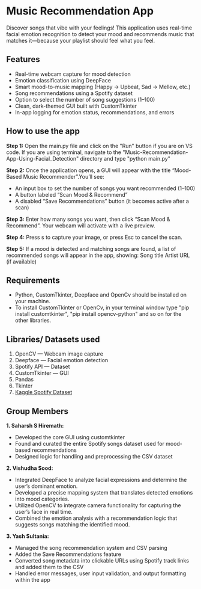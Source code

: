 # Music Recommendation App
Discover songs that vibe with your feelings!
This application uses real-time facial emotion recognition to detect your mood and recommends music that matches it—because your playlist should feel what you feel.

## Features
- Real-time webcam capture for mood detection
- Emotion classification using DeepFace
- Smart mood-to-music mapping (Happy → Upbeat, Sad → Mellow, etc.)
- Song recommendations using a Spotify dataset
- Option to select the number of song suggestions (1–100)
- Clean, dark-themed GUI built with CustomTkinter
- In-app logging for emotion status, recommendations, and errors

## How to use the app
**Step 1:** Open the main.py file and click on the "Run" button if you are on VS code. If you are using terminal, navigate to the "Music-Recommendation-App-Using-Facial_Detection" directory and type "python main.py"

**Step 2:** Once the application opens, a GUI will appear with the title “Mood-Based Music Recommender”.You’ll see:
- An input box to set the number of songs you want recommended (1–100)
- A button labeled “Scan Mood & Recommend”
- A disabled “Save Recommendations” button (it becomes active after a scan)

**Step 3:** Enter how many songs you want, then click “Scan Mood & Recommend”.
Your webcam will activate with a live preview.

**Step 4:** Press s to capture your image, or press Esc to cancel the scan.

**Step 5:** If a mood is detected and matching songs are found, a list of recommended songs will appear in the app, showing:
Song title
Artist
URL (if available)

## Requirements
* Python, CustomTkinter, Deepface and OpenCv should be installed on your machine.
* To install CustomTkinter or OpenCv, in your terminal window type "pip install customtkinter", "pip install opencv-python" and so on for the other libraries.
 

## Libraries/ Datasets used
1. OpenCV — Webcam image capture
2. Deepface — Facial emotion detection
3. Spotify API — Dataset
4. CustomTkinter — GUI
5. Pandas
6. Tkinter
7. [Kaggle Spotify Dataset](https://www.kaggle.com/datasets/jg7demon/spotify-dataset-1921-2020-600k-tracks-with-mood/data?utm_source=chatgpt.com&select=MusicMoodFinal.csv)

## Group Members
**1. Saharsh S Hiremath:** 
- Developed the core GUI using customtkinter
- Found and curated the entire Spotify songs dataset used for mood-based recommendations
- Designed logic for handling and preprocessing the CSV dataset

**2. Vishudha Sood:** 
- Integrated DeepFace to analyze facial expressions and determine the user’s dominant emotion.
- Developed a precise mapping system that translates detected emotions into mood categories.
- Utilized OpenCV to integrate camera functionality for capturing the user’s face in real time.
- Combined the emotion analysis with a recommendation logic that suggests songs matching the identified mood.

**3. Yash Sultania:**
-  Managed the song recommendation system and CSV parsing
- Added the Save Recommendations feature
- Converted song metadata into clickable URLs using Spotify track links and added them to the CSV
- Handled error messages, user input validation, and output formatting within the app
